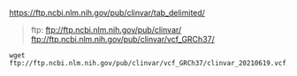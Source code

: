 https://ftp.ncbi.nlm.nih.gov/pub/clinvar/tab_delimited/

> ftp: ftp://ftp.ncbi.nlm.nih.gov/pub/clinvar/
> ftp://ftp.ncbi.nlm.nih.gov/pub/clinvar/vcf_GRCh37/
```
wget ftp://ftp.ncbi.nlm.nih.gov/pub/clinvar/vcf_GRCh37/clinvar_20210619.vcf.gz
```
